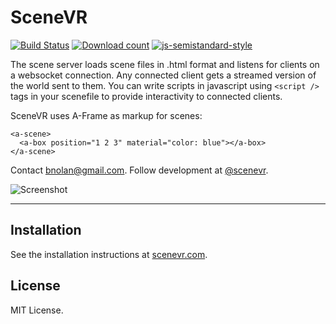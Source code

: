# SceneVR

[![Build Status](https://travis-ci.org/scenevr/server.svg?branch=master&)](https://travis-ci.org/scenevr/server)
[![Download count](https://img.shields.io/npm/dm/scenevr.svg?style=flat)](https://npmjs.org/package/scenevr)
[![js-semistandard-style](https://img.shields.io/badge/code%20style-semistandard-brightgreen.svg?style=flat-square)](https://github.com/Flet/semistandard)

The scene server loads scene files in .html format and listens for clients on a websocket connection. Any connected client gets a streamed version of the world sent to them. You can write scripts in javascript using `<script />` tags in your scenefile to provide interactivity to connected clients. 

SceneVR uses A-Frame as markup for scenes:

    <a-scene>
      <a-box position="1 2 3" material="color: blue"></a-box>
    </a-scene>

Contact [bnolan@gmail.com](mailto:bnolan@gmail.com). Follow development at [@scenevr](http://twitter.com/scenevr/).

![Screenshot](https://pbs.twimg.com/media/B2tuCOKCAAA7VQ7.png:large)

---

## Installation

See the installation instructions at [scenevr.com](http://www.scenevr.com).

## License

MIT License.
